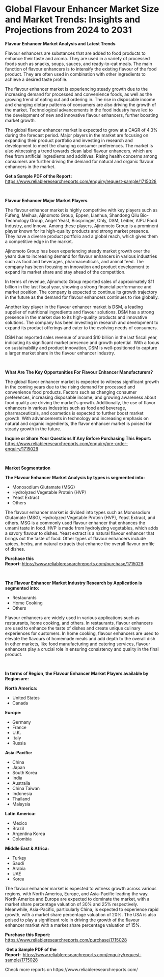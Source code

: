 <p><h1>Global Flavour Enhancer Market Size and Market Trends: Insights and Projections from 2024 to 2031</h1></p><p><strong>Flavour Enhancer Market Analysis and Latest Trends</strong></p>
<p><p>Flavour enhancers are substances that are added to food products to enhance their taste and aroma. They are used in a variety of processed foods such as snacks, soups, sauces, and ready-to-eat meals. The main function of flavour enhancers is to intensify the existing flavour of the food product. They are often used in combination with other ingredients to achieve a desired taste profile.</p><p>The flavour enhancer market is experiencing steady growth due to the increasing demand for processed and convenience foods, as well as the growing trend of eating out and ordering in. The rise in disposable income and changing dietary patterns of consumers are also driving the growth of the market. Technological advancements in the food industry have led to the development of new and innovative flavour enhancers, further boosting market growth.</p><p>The global flavour enhancer market is expected to grow at a CAGR of 4.3% during the forecast period. Major players in the market are focusing on expanding their product portfolio and investing in research and development to meet the changing consumer preferences. The market is also witnessing a trend towards clean label flavour enhancers, which are free from artificial ingredients and additives. Rising health concerns among consumers are further driving the demand for natural and organic flavour enhancers in the market.</p></p>
<p><strong>Get a Sample PDF of the Report:&nbsp;</strong> <a href="https://www.reliableresearchreports.com/enquiry/request-sample/1715028">https://www.reliableresearchreports.com/enquiry/request-sample/1715028</a></p>
<p>&nbsp;</p>
<p><strong>Flavour Enhancer Major Market Players</strong></p>
<p><p>The flavour enhancer market is highly competitive with key players such as Fufeng, Meihua, Ajinomoto Group, Eppen, Lianhua, Shandong Qilu Bio-Technology Group, Angel Yeast, Biospringer, Ohly, DSM, Leiber, AIPU Food Industry, and Innova. Among these players, Ajinomoto Group is a prominent player known for its high-quality products and strong market presence. They have a diverse product portfolio and a global reach, which gives them a competitive edge in the market.</p><p>Ajinomoto Group has been experiencing steady market growth over the years due to increasing demand for flavour enhancers in various industries such as food and beverages, pharmaceuticals, and animal feed. The company has been focusing on innovation and product development to expand its market share and stay ahead of the competition.</p><p>In terms of revenue, Ajinomoto Group reported sales of approximately $11 billion in the last fiscal year, showing a strong financial performance and market position. The company is expected to continue its growth trajectory in the future as the demand for flavour enhancers continues to rise globally.</p><p>Another key player in the flavour enhancer market is DSM, a leading supplier of nutritional ingredients and flavour solutions. DSM has a strong presence in the market due to its high-quality products and innovative solutions. The company has been investing in research and development to expand its product offerings and cater to the evolving needs of consumers.</p><p>DSM has reported sales revenue of around $10 billion in the last fiscal year, indicating its significant market presence and growth potential. With a focus on sustainability and product innovation, DSM is well-positioned to capture a larger market share in the flavour enhancer industry.</p></p>
<p>&nbsp;</p>
<p><strong>What Are The Key Opportunities For Flavour Enhancer Manufacturers?</strong></p>
<p><p>The global flavor enhancer market is expected to witness significant growth in the coming years due to the rising demand for processed and convenience food products. Factors such as changing consumer preferences, increasing disposable income, and growing awareness about food quality are driving the market's growth. Additionally, the use of flavor enhancers in various industries such as food and beverage, pharmaceuticals, and cosmetics is expected to further boost market growth. With advancements in technology and increasing emphasis on natural and organic ingredients, the flavor enhancer market is poised for steady growth in the future.</p></p>
<p><strong>Inquire or Share Your Questions If Any Before Purchasing This Report:</strong> <a href="https://www.reliableresearchreports.com/enquiry/pre-order-enquiry/1715028">https://www.reliableresearchreports.com/enquiry/pre-order-enquiry/1715028</a></p>
<p>&nbsp;</p>
<p><strong>Market Segmentation</strong></p>
<p><strong>The Flavour Enhancer Market Analysis by types is segmented into:</strong></p>
<p><ul><li>Monosodium Glutamate (MSG)</li><li>Hydrolyzed Vegetable Protein (HVP)</li><li>Yeast Extract</li><li>Others</li></ul></p>
<p><p>The flavour enhancer market is divided into types such as Monosodium Glutamate (MSG), Hydrolyzed Vegetable Protein (HVP), Yeast Extract, and others. MSG is a commonly used flavour enhancer that enhances the umami taste in food. HVP is made from hydrolyzing vegetables, which adds a savory flavour to dishes. Yeast extract is a natural flavour enhancer that brings out the taste of food. Other types of flavour enhancers include spices, herbs, and natural extracts that enhance the overall flavour profile of dishes.</p></p>
<p><strong>Purchase this Report:&nbsp;</strong><a href="https://www.reliableresearchreports.com/purchase/1715028">https://www.reliableresearchreports.com/purchase/1715028</a></p>
<p>&nbsp;</p>
<p><strong>The Flavour Enhancer Market Industry Research by Application is segmented into:</strong></p>
<p><ul><li>Restaurants</li><li>Home Cooking</li><li>Others</li></ul></p>
<p><p>Flavour enhancers are widely used in various applications such as restaurants, home cooking, and others. In restaurants, flavour enhancers are used to enhance the taste of dishes and create unique culinary experiences for customers. In home cooking, flavour enhancers are used to elevate the flavours of homemade meals and add depth to the overall dish. In other markets, like food manufacturing and catering services, flavour enhancers play a crucial role in ensuring consistency and quality in the final product.</p></p>
<p>&nbsp;</p>
<p><strong>In terms of Region, the Flavour Enhancer Market Players available by Region are:</strong></p>
<p>
    <p> <strong> North America: </strong>
        <ul>
            <li>United States</li>
            <li>Canada</li>
        </ul>
        </p> 
    <p> <strong> Europe: </strong>
        <ul>
            <li>Germany</li>
            <li>France</li>
            <li>U.K.</li>
            <li>Italy</li>
            <li>Russia</li>
        </ul>
        </p> 
    <p> <strong> Asia-Pacific: </strong>
        <ul>
            <li>China</li>
            <li>Japan</li>
            <li>South Korea</li>
            <li>India</li>
            <li>Australia</li>
            <li>China Taiwan</li>
            <li>Indonesia</li>
            <li>Thailand</li>
            <li>Malaysia</li>
        </ul>
        </p> 
    <p> <strong> Latin America: </strong>
        <ul>
            <li>Mexico</li>
            <li>Brazil</li>
            <li>Argentina Korea</li>
            <li>Colombia</li>
        </ul>
        </p> 
    <p> <strong> Middle East & Africa: </strong>
        <ul>
            <li>Turkey</li>
            <li>Saudi</li>
            <li>Arabia</li>
            <li>UAE</li>
            <li>Korea</li>
        </ul>
    </p>
    </p>
<p><p>The flavour enhancer market is expected to witness growth across various regions, with North America, Europe, and Asia-Pacific leading the way. North America and Europe are expected to dominate the market, with a market share percentage valuation of 30% and 25% respectively. Meanwhile, Asia-Pacific, particularly China, is expected to experience rapid growth, with a market share percentage valuation of 20%. The USA is also poised to play a significant role in driving the growth of the flavour enhancer market with a market share percentage valuation of 15%.</p></p>
<p><strong>Purchase this Report: </strong><a href="https://www.reliableresearchreports.com/purchase/1715028">https://www.reliableresearchreports.com/purchase/1715028</a></p>
<p>&nbsp;<strong>Get a Sample PDF of the Report:&nbsp;&nbsp;</strong><a href="https://www.reliableresearchreports.com/enquiry/request-sample/1715028">https://www.reliableresearchreports.com/enquiry/request-sample/1715028</a></p>
<p><strong></strong></p>
<p>Check more reports on https://www.reliableresearchreports.com/</p>